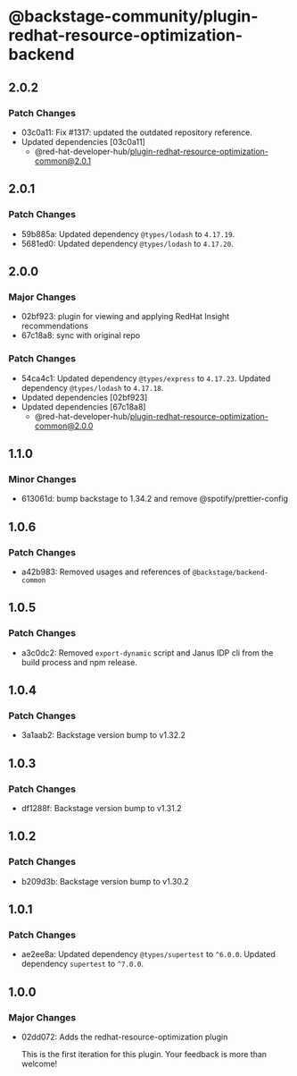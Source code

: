 # @backstage-community/plugin-redhat-resource-optimization-backend

## 2.0.2

### Patch Changes

- 03c0a11: Fix #1317: updated the outdated repository reference.
- Updated dependencies [03c0a11]
  - @red-hat-developer-hub/plugin-redhat-resource-optimization-common@2.0.1

## 2.0.1

### Patch Changes

- 59b885a: Updated dependency `@types/lodash` to `4.17.19`.
- 5681ed0: Updated dependency `@types/lodash` to `4.17.20`.

## 2.0.0

### Major Changes

- 02bf923: plugin for viewing and applying RedHat Insight recommendations
- 67c18a8: sync with original repo

### Patch Changes

- 54ca4c1: Updated dependency `@types/express` to `4.17.23`.
  Updated dependency `@types/lodash` to `4.17.18`.
- Updated dependencies [02bf923]
- Updated dependencies [67c18a8]
  - @red-hat-developer-hub/plugin-redhat-resource-optimization-common@2.0.0

## 1.1.0

### Minor Changes

- 613061d: bump backstage to 1.34.2 and remove @spotify/prettier-config

## 1.0.6

### Patch Changes

- a42b983: Removed usages and references of `@backstage/backend-common`

## 1.0.5

### Patch Changes

- a3c0dc2: Removed `export-dynamic` script and Janus IDP cli from the build process and npm release.

## 1.0.4

### Patch Changes

- 3a1aab2: Backstage version bump to v1.32.2

## 1.0.3

### Patch Changes

- df1288f: Backstage version bump to v1.31.2

## 1.0.2

### Patch Changes

- b209d3b: Backstage version bump to v1.30.2

## 1.0.1

### Patch Changes

- ae2ee8a: Updated dependency `@types/supertest` to `^6.0.0`.
  Updated dependency `supertest` to `^7.0.0`.

## 1.0.0

### Major Changes

- 02dd072: Adds the redhat-resource-optimization plugin

  This is the first iteration for this plugin. Your feedback is more than welcome!
